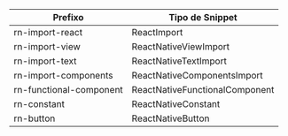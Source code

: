 | Prefixo                  | Tipo de Snippet                       |
|--------------------------|---------------------------------------|
| rn-import-react          | ReactImport                           |
| rn-import-view           | ReactNativeViewImport                 |
| rn-import-text           | ReactNativeTextImport                 |
| rn-import-components     | ReactNativeComponentsImport           |
| rn-functional-component  | ReactNativeFunctionalComponent        |
| rn-constant              | ReactNativeConstant                   |
| rn-button                | ReactNativeButton                     |
